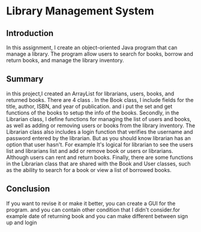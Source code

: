 # Library Management System

## Introduction
In this assignment, I create an object-oriented Java program that can manage a library. The program  allow users to search for books, borrow and return books, and manage the library inventory.
##  Summary
in this project,I created an ArrayList for librarians, users, books, and returned books.
There are 4 class . In the Book class, I include fields for the title, author, ISBN, and year of publication. and i put the set and get functions of the books to setup the info of the books.
Secondly, in the Librarian class, I define functions for managing the list of users and books, as well as adding or removing users or books from the library inventory. The Librarian class also includes a login function that verifies the username and password entered by the librarian.
But as you should know librarian has an option that user hasn't.
For example It's logical for librarian to see the users list and librarians list and add or remove book or users or librarians.
Although users can rent and return books.
Finally, there are some functions in the Librarian class that are shared with the Book and User classes, such as the ability to search for a book or view a list of borrowed books.

## Conclusion
If you want to revise it or make it better, you can create a GUI for the program. and you can contain other condition that I didn't consider.for example date of returning book and  you can make  different between sign up and login 

